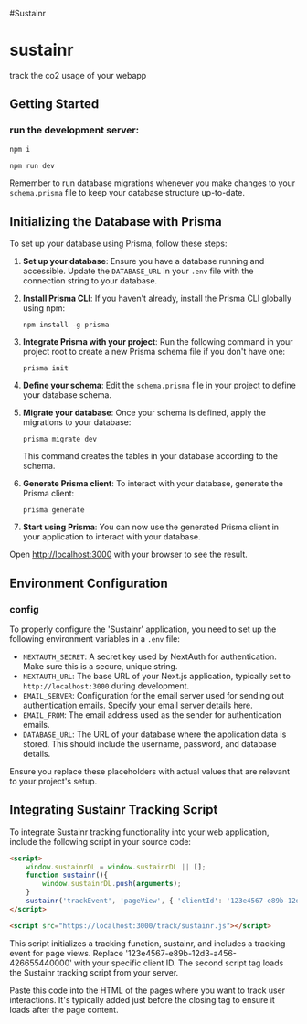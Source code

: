 #Sustainr

# sustainr

track the co2 usage of your webapp

## Getting Started

### run the development server:


```bash
npm i
```

```bash
npm run dev
```
Remember to run database migrations whenever you make changes to your `schema.prisma` file to keep your database structure up-to-date.

## Initializing the Database with Prisma

To set up your database using Prisma, follow these steps:

1. **Set up your database**: Ensure you have a database running and accessible. Update the `DATABASE_URL` in your `.env` file with the connection string to your database.

2. **Install Prisma CLI**: If you haven't already, install the Prisma CLI globally using npm:

   ```
   npm install -g prisma
   ```

3. **Integrate Prisma with your project**: Run the following command in your project root to create a new Prisma schema file if you don't have one:

   ```
   prisma init
   ```

4. **Define your schema**: Edit the `schema.prisma` file in your project to define your database schema.

5. **Migrate your database**: Once your schema is defined, apply the migrations to your database:

   ```
   prisma migrate dev
   ```

   This command creates the tables in your database according to the schema.

6. **Generate Prisma client**: To interact with your database, generate the Prisma client:

   ```
   prisma generate
   ```

7. **Start using Prisma**: You can now use the generated Prisma client in your application to interact with your database.



Open [http://localhost:3000](http://localhost:3000) with your browser to see the result.

## Environment Configuration

### config 
To properly configure the 'Sustainr' application, you need to set up the following environment variables in a `.env` file:

- `NEXTAUTH_SECRET`: A secret key used by NextAuth for authentication. Make sure this is a secure, unique string.
- `NEXTAUTH_URL`: The base URL of your Next.js application, typically set to `http://localhost:3000` during development.
- `EMAIL_SERVER`: Configuration for the email server used for sending out authentication emails. Specify your email server details here.
- `EMAIL_FROM`: The email address used as the sender for authentication emails.
- `DATABASE_URL`: The URL of your database where the application data is stored. This should include the username, password, and database details.

Ensure you replace these placeholders with actual values that are relevant to your project's setup.


## Integrating Sustainr Tracking Script

To integrate Sustainr tracking functionality into your web application, include the following script in your source code:

```html
<script>
    window.sustainrDL = window.sustainrDL || [];
    function sustainr(){
        window.sustainrDL.push(arguments);
    }
    sustainr('trackEvent', 'pageView', { 'clientId': '123e4567-e89b-12d3-a456-426655440000' });
</script>

<script src="https://localhost:3000/track/sustainr.js"></script>
```

This script initializes a tracking function, sustainr, and includes a tracking event for page views. Replace '123e4567-e89b-12d3-a456-426655440000' with your specific client ID. The second script tag loads the Sustainr tracking script from your server.

Paste this code into the HTML of the pages where you want to track user interactions. It's typically added just before the closing </body> tag to ensure it loads after the page content.
